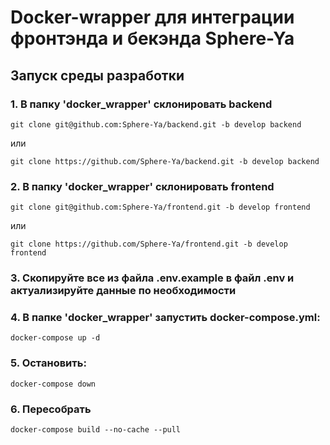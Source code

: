 # Docker-wrapper для интеграции фронтэнда и бекэнда Sphere-Ya

## Запуск среды разработки

### 1. В папку 'docker_wrapper' склонировать backend

```
git clone git@github.com:Sphere-Ya/backend.git -b develop backend 
```
или
```
git clone https://github.com/Sphere-Ya/backend.git -b develop backend
```

### 2. В папку 'docker_wrapper' склонировать frontend

```
git clone git@github.com:Sphere-Ya/frontend.git -b develop frontend
```
или
```
git clone https://github.com/Sphere-Ya/frontend.git -b develop frontend 
```

### 3.  Скопируйте все из файла .env.example в файл .env и актуализируйте данные по необходимости

### 4. В папке 'docker_wrapper' запустить docker-compose.yml:

```
docker-compose up -d
```

### 5. Остановить:

```
docker-compose down
```

### 6. Пересобрать

```
docker-compose build --no-cache --pull
```